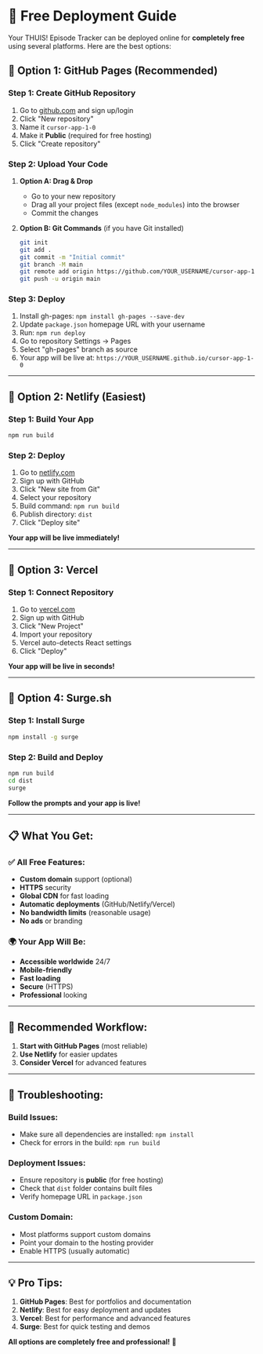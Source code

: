 # 🚀 Free Deployment Guide

Your THUIS! Episode Tracker can be deployed online for **completely free** using several platforms. Here are the best options:

## 🌟 **Option 1: GitHub Pages (Recommended)**

### **Step 1: Create GitHub Repository**
1. Go to [github.com](https://github.com) and sign up/login
2. Click "New repository"
3. Name it `cursor-app-1-0`
4. Make it **Public** (required for free hosting)
5. Click "Create repository"

### **Step 2: Upload Your Code**
1. **Option A: Drag & Drop**
   - Go to your new repository
   - Drag all your project files (except `node_modules`) into the browser
   - Commit the changes

2. **Option B: Git Commands** (if you have Git installed)
   ```bash
   git init
   git add .
   git commit -m "Initial commit"
   git branch -M main
   git remote add origin https://github.com/YOUR_USERNAME/cursor-app-1-0.git
   git push -u origin main
   ```

### **Step 3: Deploy**
1. Install gh-pages: `npm install gh-pages --save-dev`
2. Update `package.json` homepage URL with your username
3. Run: `npm run deploy`
4. Go to repository Settings → Pages
5. Select "gh-pages" branch as source
6. Your app will be live at: `https://YOUR_USERNAME.github.io/cursor-app-1-0`

---

## 🌟 **Option 2: Netlify (Easiest)**

### **Step 1: Build Your App**
```bash
npm run build
```

### **Step 2: Deploy**
1. Go to [netlify.com](https://netlify.com)
2. Sign up with GitHub
3. Click "New site from Git"
4. Select your repository
5. Build command: `npm run build`
6. Publish directory: `dist`
7. Click "Deploy site"

**Your app will be live immediately!**

---

## 🌟 **Option 3: Vercel**

### **Step 1: Connect Repository**
1. Go to [vercel.com](https://vercel.com)
2. Sign up with GitHub
3. Click "New Project"
4. Import your repository
5. Vercel auto-detects React settings
6. Click "Deploy"

**Your app will be live in seconds!**

---

## 🌟 **Option 4: Surge.sh**

### **Step 1: Install Surge**
```bash
npm install -g surge
```

### **Step 2: Build and Deploy**
```bash
npm run build
cd dist
surge
```

**Follow the prompts and your app is live!**

---

## 📋 **What You Get:**

### **✅ All Free Features:**
- **Custom domain** support (optional)
- **HTTPS** security
- **Global CDN** for fast loading
- **Automatic deployments** (GitHub/Netlify/Vercel)
- **No bandwidth limits** (reasonable usage)
- **No ads** or branding

### **🌍 Your App Will Be:**
- **Accessible worldwide** 24/7
- **Mobile-friendly**
- **Fast loading**
- **Secure** (HTTPS)
- **Professional** looking

---

## 🎯 **Recommended Workflow:**

1. **Start with GitHub Pages** (most reliable)
2. **Use Netlify** for easier updates
3. **Consider Vercel** for advanced features

---

## 🔧 **Troubleshooting:**

### **Build Issues:**
- Make sure all dependencies are installed: `npm install`
- Check for errors in the build: `npm run build`

### **Deployment Issues:**
- Ensure repository is **public** (for free hosting)
- Check that `dist` folder contains built files
- Verify homepage URL in `package.json`

### **Custom Domain:**
- Most platforms support custom domains
- Point your domain to the hosting provider
- Enable HTTPS (usually automatic)

---

## 💡 **Pro Tips:**

1. **GitHub Pages**: Best for portfolios and documentation
2. **Netlify**: Best for easy deployment and updates
3. **Vercel**: Best for performance and advanced features
4. **Surge**: Best for quick testing and demos

**All options are completely free and professional!** 🎉
